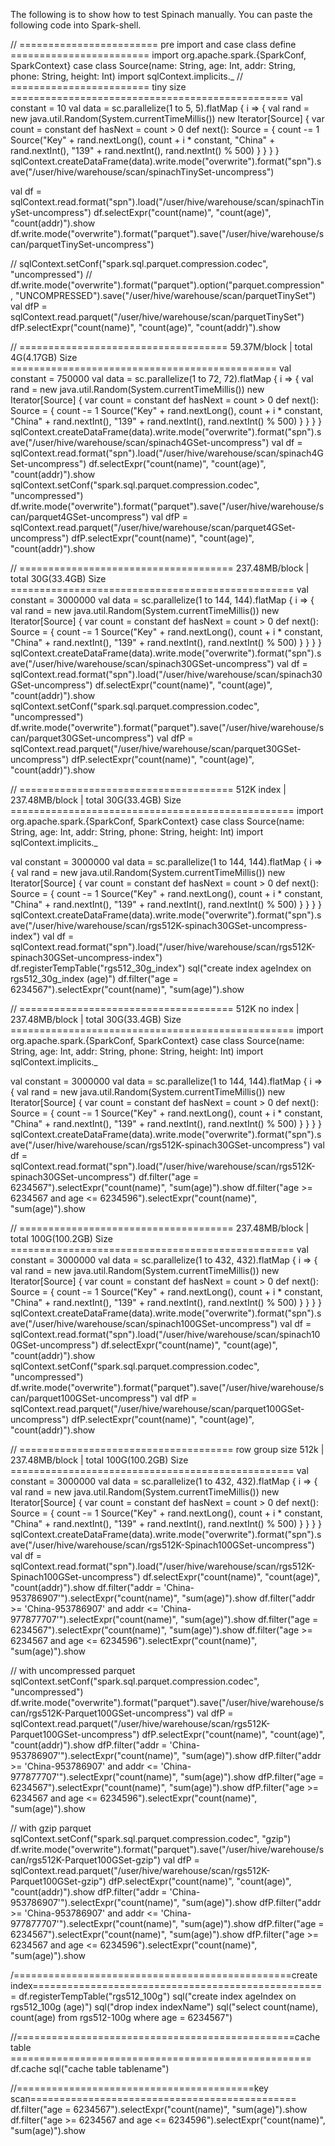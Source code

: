 The following is to show how to test Spinach manually.
You can paste the following code into Spark-shell.

// ======================== pre import and case class define ========================
import org.apache.spark.{SparkConf, SparkContext}
case class Source(name: String, age: Int, addr: String, phone: String, height: Int)
import sqlContext.implicits._
// ======================== tiny size ================================================
val constant = 10
    val data = sc.parallelize(1 to 5, 5).flatMap { i => {
      val rand = new java.util.Random(System.currentTimeMillis())
      new Iterator[Source] {
              var count = constant
              def hasNext = count > 0
              def next(): Source = {
                count -= 1
                Source("Key" + rand.nextLong(), count + i * constant, "China" + rand.nextInt(), "139" + rand.nextInt(), rand.nextInt() % 500)
              }
            }
          }
        }
sqlContext.createDataFrame(data).write.mode("overwrite").format("spn").save("/user/hive/warehouse/scan/spinachTinySet-uncompress")

val df = sqlContext.read.format("spn").load("/user/hive/warehouse/scan/spinachTinySet-uncompress")
df.selectExpr("count(name)", "count(age)", "count(addr)").show
df.write.mode("overwrite").format("parquet").save("/user/hive/warehouse/scan/parquetTinySet-uncompress")

//  sqlContext.setConf("spark.sql.parquet.compression.codec", "uncompressed")
// df.write.mode("overwrite").format("parquet").option("parquet.compression", "UNCOMPRESSED").save("/user/hive/warehouse/scan/parquetTinySet")
val dfP = sqlContext.read.parquet("/user/hive/warehouse/scan/parquetTinySet")
dfP.selectExpr("count(name)", "count(age)", "count(addr)").show


// ==================================== 59.37M/block | total 4G(4.17GB) Size ==============================================
val constant = 750000
    val data = sc.parallelize(1 to 72, 72).flatMap { i => {
      val rand = new java.util.Random(System.currentTimeMillis())
      new Iterator[Source] {
              var count = constant
              def hasNext = count > 0
              def next(): Source = {
                count -= 1
                Source("Key" + rand.nextLong(), count + i * constant, "China" + rand.nextInt(), "139" + rand.nextInt(), rand.nextInt() % 500)
              }
            }
          }
        }
sqlContext.createDataFrame(data).write.mode("overwrite").format("spn").save("/user/hive/warehouse/scan/spinach4GSet-uncompress")
val df = sqlContext.read.format("spn").load("/user/hive/warehouse/scan/spinach4GSet-uncompress")
df.selectExpr("count(name)", "count(age)", "count(addr)").show
sqlContext.setConf("spark.sql.parquet.compression.codec", "uncompressed")
df.write.mode("overwrite").format("parquet").save("/user/hive/warehouse/scan/parquet4GSet-uncompress")
val dfP = sqlContext.read.parquet("/user/hive/warehouse/scan/parquet4GSet-uncompress")
dfP.selectExpr("count(name)", "count(age)", "count(addr)").show

// ===================================== 237.48MB/block | total 30G(33.4GB) Size =================================================
val constant = 3000000
    val data = sc.parallelize(1 to 144, 144).flatMap { i => {
      val rand = new java.util.Random(System.currentTimeMillis())
      new Iterator[Source] {
              var count = constant
              def hasNext = count > 0
              def next(): Source = {
                count -= 1
                Source("Key" + rand.nextLong(), count + i * constant, "China" + rand.nextInt(), "139" + rand.nextInt(), rand.nextInt() % 500)
              }
            }
          }
        }
sqlContext.createDataFrame(data).write.mode("overwrite").format("spn").save("/user/hive/warehouse/scan/spinach30GSet-uncompress")
val df = sqlContext.read.format("spn").load("/user/hive/warehouse/scan/spinach30GSet-uncompress")
df.selectExpr("count(name)", "count(age)", "count(addr)").show
sqlContext.setConf("spark.sql.parquet.compression.codec", "uncompressed")
df.write.mode("overwrite").format("parquet").save("/user/hive/warehouse/scan/parquet30GSet-uncompress")
val dfP = sqlContext.read.parquet("/user/hive/warehouse/scan/parquet30GSet-uncompress")
dfP.selectExpr("count(name)", "count(age)", "count(addr)").show


// ===================================== 512K index | 237.48MB/block | total 30G(33.4GB) Size =================================================
import org.apache.spark.{SparkConf, SparkContext}
case class Source(name: String, age: Int, addr: String, phone: String, height: Int)
import sqlContext.implicits._

val constant = 3000000
    val data = sc.parallelize(1 to 144, 144).flatMap { i => {
      val rand = new java.util.Random(System.currentTimeMillis())
      new Iterator[Source] {
              var count = constant
              def hasNext = count > 0
              def next(): Source = {
                count -= 1
                Source("Key" + rand.nextLong(), count + i * constant, "China" + rand.nextInt(), "139" + rand.nextInt(), rand.nextInt() % 500)
              }
            }
          }
        }
sqlContext.createDataFrame(data).write.mode("overwrite").format("spn").save("/user/hive/warehouse/scan/rgs512K-spinach30GSet-uncompress-index")
val df = sqlContext.read.format("spn").load("/user/hive/warehouse/scan/rgs512K-spinach30GSet-uncompress-index")
df.registerTempTable("rgs512_30g_index")
sql("create index ageIndex on rgs512_30g_index (age)")
df.filter("age = 6234567").selectExpr("count(name)", "sum(age)").show


// ===================================== 512K no index | 237.48MB/block | total 30G(33.4GB) Size =================================================
import org.apache.spark.{SparkConf, SparkContext}
case class Source(name: String, age: Int, addr: String, phone: String, height: Int)
import sqlContext.implicits._

val constant = 3000000
    val data = sc.parallelize(1 to 144, 144).flatMap { i => {
      val rand = new java.util.Random(System.currentTimeMillis())
      new Iterator[Source] {
              var count = constant
              def hasNext = count > 0
              def next(): Source = {
                count -= 1
                Source("Key" + rand.nextLong(), count + i * constant, "China" + rand.nextInt(), "139" + rand.nextInt(), rand.nextInt() % 500)
              }
            }
          }
        }
sqlContext.createDataFrame(data).write.mode("overwrite").format("spn").save("/user/hive/warehouse/scan/rgs512K-spinach30GSet-uncompress")
val df = sqlContext.read.format("spn").load("/user/hive/warehouse/scan/rgs512K-spinach30GSet-uncompress")
df.filter("age = 6234567").selectExpr("count(name)", "sum(age)").show
df.filter("age >= 6234567 and age <= 6234596").selectExpr("count(name)", "sum(age)").show


// ===================================== 237.48MB/block | total 100G(100.2GB) Size =================================================
val constant = 3000000
    val data = sc.parallelize(1 to 432, 432).flatMap { i => {
      val rand = new java.util.Random(System.currentTimeMillis())
      new Iterator[Source] {
              var count = constant
              def hasNext = count > 0
              def next(): Source = {
                count -= 1
                Source("Key" + rand.nextLong(), count + i * constant, "China" + rand.nextInt(), "139" + rand.nextInt(), rand.nextInt() % 500)
              }
            }
          }
        }
sqlContext.createDataFrame(data).write.mode("overwrite").format("spn").save("/user/hive/warehouse/scan/spinach100GSet-uncompress")
val df = sqlContext.read.format("spn").load("/user/hive/warehouse/scan/spinach100GSet-uncompress")
df.selectExpr("count(name)", "count(age)", "count(addr)").show
sqlContext.setConf("spark.sql.parquet.compression.codec", "uncompressed")
df.write.mode("overwrite").format("parquet").save("/user/hive/warehouse/scan/parquet100GSet-uncompress")
val dfP = sqlContext.read.parquet("/user/hive/warehouse/scan/parquet100GSet-uncompress")
dfP.selectExpr("count(name)", "count(age)", "count(addr)").show


// ===================================== row group size 512k | 237.48MB/block | total 100G(100.2GB) Size =================================================
val constant = 3000000
    val data = sc.parallelize(1 to 432, 432).flatMap { i => {
      val rand = new java.util.Random(System.currentTimeMillis())
      new Iterator[Source] {
              var count = constant
              def hasNext = count > 0
              def next(): Source = {
                count -= 1
                Source("Key" + rand.nextLong(), count + i * constant, "China" + rand.nextInt(), "139" + rand.nextInt(), rand.nextInt() % 500)
              }
            }
          }
        }
sqlContext.createDataFrame(data).write.mode("overwrite").format("spn").save("/user/hive/warehouse/scan/rgs512K-Spinach100GSet-uncompress")
val df = sqlContext.read.format("spn").load("/user/hive/warehouse/scan/rgs512K-Spinach100GSet-uncompress")
df.selectExpr("count(name)", "count(age)", "count(addr)").show
df.filter("addr = 'China-953786907'").selectExpr("count(name)", "sum(age)").show
df.filter("addr >= 'China-953786907' and addr <= 'China-977877707'").selectExpr("count(name)", "sum(age)").show
df.filter("age = 6234567").selectExpr("count(name)", "sum(age)").show
df.filter("age >= 6234567 and age <= 6234596").selectExpr("count(name)", "sum(age)").show

// with uncompressed parquet
sqlContext.setConf("spark.sql.parquet.compression.codec", "uncompressed")
df.write.mode("overwrite").format("parquet").save("/user/hive/warehouse/scan/rgs512K-Parquet100GSet-uncompress")
val dfP = sqlContext.read.parquet("/user/hive/warehouse/scan/rgs512K-Parquet100GSet-uncompress")
dfP.selectExpr("count(name)", "count(age)", "count(addr)").show
dfP.filter("addr = 'China-953786907'").selectExpr("count(name)", "sum(age)").show
dfP.filter("addr >= 'China-953786907' and addr <= 'China-977877707'").selectExpr("count(name)", "sum(age)").show
dfP.filter("age = 6234567").selectExpr("count(name)", "sum(age)").show
dfP.filter("age >= 6234567 and age <= 6234596").selectExpr("count(name)", "sum(age)").show

//  with gzip parquet
sqlContext.setConf("spark.sql.parquet.compression.codec", "gzip")
df.write.mode("overwrite").format("parquet").save("/user/hive/warehouse/scan/rgs512K-Parquet100GSet-gzip")
val dfP = sqlContext.read.parquet("/user/hive/warehouse/scan/rgs512K-Parquet100GSet-gzip")
dfP.selectExpr("count(name)", "count(age)", "count(addr)").show
dfP.filter("addr = 'China-953786907'").selectExpr("count(name)", "sum(age)").show
dfP.filter("addr >= 'China-953786907' and addr <= 'China-977877707'").selectExpr("count(name)", "sum(age)").show
dfP.filter("age = 6234567").selectExpr("count(name)", "sum(age)").show
dfP.filter("age >= 6234567 and age <= 6234596").selectExpr("count(name)", "sum(age)").show


/================================================create index===================================================
df.registerTempTable("rgs512_100g")
sql("create index ageIndex on rgs512_100g (age)")
sql("drop index indexName")
sql("select count(name), count(age) from rgs512-100g where age = 6234567")


//================================================cache table ====================================================
df.cache
sql("cache table tablename")

//=========================================key scan==============================================
df.filter("age = 6234567").selectExpr("count(name)", "sum(age)").show
df.filter("age >= 6234567 and age <= 6234596").selectExpr("count(name)", "sum(age)").show
